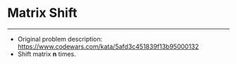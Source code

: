 # Matrix Shift
***
* Original problem description: https://www.codewars.com/kata/5afd3c451839f13b95000132
* Shift matrix **n** times.